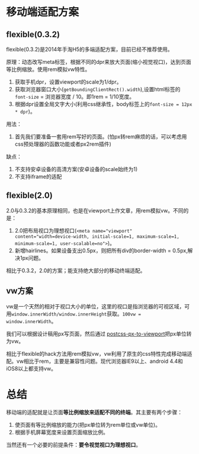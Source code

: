 # 移动端适配方案

## flexible(0.3.2)

flexible(0.3.2)是2014年手淘H5的多端适配方案，目前已经不推荐使用。

原理：动态改写meta标签，根据不同的dpr来放大页面(缩小视觉视口)，达到页面等比例缩放。使用rem模拟vw特性。

1. 获取手机dpr，设置viewport的scale为1/dpr。
2. 获取浏览器窗口大小(`getBoundingClientRect().width`),设置html标签的`font-size` = 浏览器宽度 / 10。即1rem = 1/10宽度。
3. 根据dpr设置全局文字大小(利用css继承性，body标签上的`font-size = 12px * dpr`)。

用法：

1. 首先我们要准备一套用rem写好的页面。(怕px转rem麻烦的话，可以考虑用css预处理器的函数功能或者px2rem插件)

缺点：

1. 不支持安卓设备的高清方案(安卓设备的scale始终为1)
2. 不支持iframe的适配



## flexible(2.0)

2.0与0.3.2的基本原理相同，也是在viewport上作文章，用rem模拟vw。不同的是：

1. 2.0把布局视口为理想视口(`<meta name="viewport" content="width=device-width, initial-scale=1, maximum-scale=1, minimum-scale=1, user-scalable=no">`)。
2. 新增hairlines。如果设备支出0.5px，则把所有div的border-width = 0.5px,解决1px问题。

相比于0.3.2，2.0的方案；能支持绝大部分的移动终端适配。



## vw方案

vw是一个天然的相对于视口大小的单位，这里的视口是指浏览器的可视区域，可用`window.innerWidth/window.innerHeight`获取。`100vw = window.innerWidth`。

我们可以根据设计稿用px写页面，然后通过 [postcss-px-to-viewport](https://github.com/evrone/postcss-px-to-viewport)把px单位转为vw。

相比于flexible的hack方法用rem模拟vw，vw利用了原生的css特性完成移动端适配。vw相比于rem，主要是兼容性问题。现代浏览器IE9以上、android 4.4和iOS8以上都支持vw。



# 总结

移动端的适配就是让页面**等比例缩放来适配不同的终端**。其主要有两个步骤：

1. 使页面有等比例缩放的能力(把px单位转为rem单位或vw单位)。
2. 根据手机屏幕宽度来设置页面缩放比例。

当然还有一个必要的前提条件：**要令视觉视口为理想视口**。

